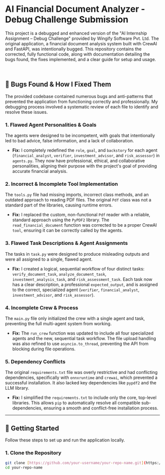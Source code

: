 # AI Financial Document Analyzer - Debug Challenge Submission

This project is a debugged and enhanced version of the "AI Internship Assignment – Debug Challenge" provided by Wingify Software Pvt. Ltd. The original application, a financial document analysis system built with CrewAI and FastAPI, was intentionally bugged. This repository contains the corrected, fully functional code, along with documentation detailing the bugs found, the fixes implemented, and a clear guide for setup and usage.

<br>

## 🐛 Bugs Found & How I Fixed Them

The provided codebase contained numerous bugs and anti-patterns that prevented the application from functioning correctly and professionally. My debugging process involved a systematic review of each file to identify and resolve these issues.

### 1. Flawed Agent Personalities & Goals
The agents were designed to be incompetent, with goals that intentionally led to bad advice, false information, and a lack of collaboration.
* **Fix:** I completely redefined the `role`, `goal`, and `backstory` for each agent (`financial_analyst`, `verifier`, `investment_advisor`, and `risk_assessor`) in `agents.py`. They now have professional, ethical, and collaborative personalities, aligning their purpose with the project's goal of providing accurate financial analysis.

### 2. Incorrect & Incomplete Tool Implementation
The `tools.py` file had missing imports, incorrect class methods, and an outdated approach to reading PDF files. The original `Pdf` class was not a standard part of the libraries, causing runtime errors.
* **Fix:** I replaced the custom, non-functional `Pdf` reader with a reliable, standard approach using the `PyPDF2` library. The `read_financial_document` function was corrected to be a proper CrewAI `tool`, ensuring it can be correctly called by the agents.

### 3. Flawed Task Descriptions & Agent Assignments
The tasks in `task.py` were designed to produce misleading outputs and were all assigned to a single, flawed agent.
* **Fix:** I created a logical, sequential workflow of four distinct tasks: `verify_document_task`, `analyze_document_task`, `investment_analysis_task`, and `risk_assessment_task`. Each task now has a clear description, a professional `expected_output`, and is assigned to the correct, specialized agent (`verifier`, `financial_analyst`, `investment_advisor`, and `risk_assessor`).

### 4. Incomplete Crew & Process
The `main.py` file only initialized the crew with a single agent and task, preventing the full multi-agent system from working.
* **Fix:** The `run_crew` function was updated to include all four specialized agents and the new, sequential task workflow. The file upload handling was also refined to use `asyncio.to_thread`, preventing the API from blocking during file operations.

### 5. Dependency Conflicts
The original `requirements.txt` file was overly restrictive and had conflicting dependencies, specifically with `onnxruntime` and `crewai`, which prevented a successful installation. It also lacked key dependencies like `pypdf2` and the LLM library.
* **Fix:** I simplified the `requirements.txt` to include only the core, top-level libraries. This allows `pip` to automatically resolve all compatible sub-dependencies, ensuring a smooth and conflict-free installation process.

---

## 🚀 Getting Started

Follow these steps to set up and run the application locally.

### 1. Clone the Repository

```sh
git clone [https://github.com/your-username/your-repo-name.git](https://github.com/your-username/your-repo-name.git)
cd your-repo-name